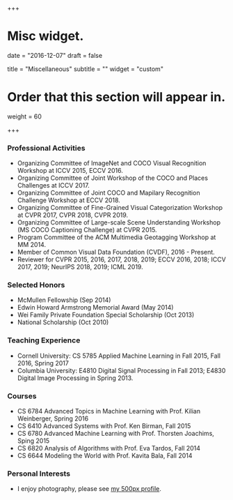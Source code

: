 +++
# Misc widget.

date = "2016-12-07"
draft = false

title = "Miscellaneous"
subtitle = ""
widget = "custom"

# Order that this section will appear in.
weight = 60

+++

### Professional Activities

* Organizing Committee of ImageNet and COCO Visual Recognition Workshop at ICCV 2015, ECCV 2016.
* Organizing Committee of Joint Workshop of the COCO and Places Challenges at ICCV 2017.
* Organizing Committee of Joint COCO and Mapilary Recognition Challenge Workshop at ECCV 2018.
* Organizing Committee of Fine-Grained Visual Categorization Workshop at CVPR 2017, CVPR 2018, CVPR 2019.
* Organizing Committee of Large-scale Scene Understanding Workshop (MS COCO Captioning Challenge) at CVPR 2015.
* Program Committee of the ACM Multimedia Geotagging Workshop at MM 2014.
* Member of Common Visual Data Foundation (CVDF), 2016 - Present.
* Reviewer for CVPR 2015, 2016, 2017, 2018, 2019; ECCV 2016, 2018; ICCV 2017, 2019; NeurIPS 2018, 2019; ICML 2019.


### Selected Honors

* McMullen Fellowship (Sep 2014)
* Edwin Howard Armstrong Memorial Award (May 2014)
* Wei Family Private Foundation Special Scholarship (Oct 2013)
* National Scholarship (Oct 2010)


### Teaching Experience

* Cornell University: CS 5785 Applied Machine Learning in Fall 2015, Fall 2016, Spring 2017
* Columbia University: E4810 Digital Signal Processing in Fall 2013; E4830 Digital Image Processing in Spring 2013.


### Courses

* CS 6784 Advanced Topics in Machine Learning with Prof. Kilian Weinberger, Spring 2016 
* CS 6410 Advanced Systems with Prof. Ken Birman, Fall 2015 
* CS 6780 Advanced Machine Learning with Prof. Thorsten Joachims, Sping 2015
* CS 6820 Analysis of Algorithms with Prof. Eva Tardos, Fall 2014
* CS 6644 Modeling the World with Prof. Kavita Bala, Fall 2014


### Personal Interests

* I enjoy photography, please see <a href="http://500px.com/richardaecn">my 500px profile</a>.
